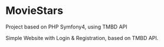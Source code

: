 # MovieStars
Project based on PHP Symfony4, using TMBD API

Simple Website with Login & Registration, based on TMBD API.
